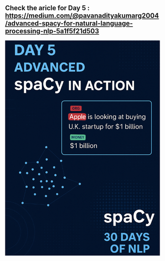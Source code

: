 ## Check the aricle for Day 5 : https://medium.com/@pavanadityakumarg2004/advanced-spacy-for-natural-language-processing-nlp-5a1f5f21d503

<img src="Day5.png"/>
